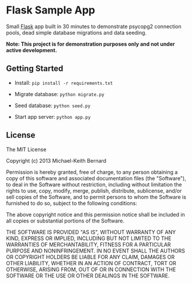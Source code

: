 # Flask Sample App

Small [Flask](http://flask.pocoo.org/) app built in 30 minutes to demonstrate
psycopg2 connection pools, dead simple database migrations and data seeding.

**Note: This project is for demonstration purposes only and not under active 
development.**

## Getting Started

* Install:
  `pip install -r requirements.txt`

* Migrate database:
  `python migrate.py`

* Seed database:
  `python seed.py`

* Start app server:
  `python app.py`

## License

The MIT License

Copyright (c) 2013 Michael-Keith Bernard

Permission is hereby granted, free of charge, to any person obtaining a copy of
this software and associated documentation files (the "Software"), to deal in
the Software without restriction, including without limitation the rights to
use, copy, modify, merge, publish, distribute, sublicense, and/or sell copies of
the Software, and to permit persons to whom the Software is furnished to do so,
subject to the following conditions:

The above copyright notice and this permission notice shall be included in all
copies or substantial portions of the Software.

THE SOFTWARE IS PROVIDED "AS IS", WITHOUT WARRANTY OF ANY KIND, EXPRESS OR
IMPLIED, INCLUDING BUT NOT LIMITED TO THE WARRANTIES OF MERCHANTABILITY, FITNESS
FOR A PARTICULAR PURPOSE AND NONINFRINGEMENT. IN NO EVENT SHALL THE AUTHORS OR
COPYRIGHT HOLDERS BE LIABLE FOR ANY CLAIM, DAMAGES OR OTHER LIABILITY, WHETHER
IN AN ACTION OF CONTRACT, TORT OR OTHERWISE, ARISING FROM, OUT OF OR IN
CONNECTION WITH THE SOFTWARE OR THE USE OR OTHER DEALINGS IN THE SOFTWARE.
